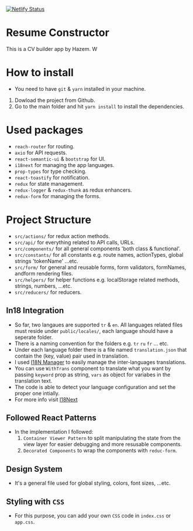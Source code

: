 
[![Netlify Status](https://api.netlify.com/api/v1/badges/d8a08e3a-bb93-4368-9739-9f1a61520701/deploy-status)](https://app.netlify.com/sites/oplogcv/deploys)

  
# Resume Constructor

This is a CV builder app by Hazem. W

# How to install
*  You need to have `git` & `yarn` installed in your machine.
1. Dowload the project from Github.
2. Go to the main folder and hit `yarn install` to install the dependencies.

# Used packages
* `reach-router` for routing.
* `axio` for API requests.
* `react-semantic-ui` & `bootstrap` for UI.
* `i18next` for managing the app languages.
* `prop-types` for type checking.
* `react-toastify` for notification.
* `redux` for state management.
* `redux-logger` & `redux-thunk` as redux enhancers.
* `redux-form` for managing the forms. 

# Project Structure
- `src/actions/` for redux action methods.
- `src/api/` for everything related to API calls, URLs.
-  `src/components/` for all general components 'both class & functional'.
- `src/constants/` for all constants e.g. route names, actionTypes, global strings 'tokenName' ...etc.
- `src/form/` for general and reusable forms, form validators, formNames,  andform rendering files.
- `src/helpers/` for helper functions e.g. localStorage related methods, strings, numbers, ...etc.
- `src/reducers/` for reducers.

## In18 Integration
- So far, two langaues are supported `tr` & `en`. All languages related files must reside under `public/locales/`, each language should have a seperate folder.
- There is a naming convention for the folders e.g. `tr` `ru` `fr` ... etc.
- Under each language folder there is a file named `translation.json` that contain the (key, value) pair used in translation.
- I used [I18N Manager](https://www.electronjs.org/apps/i18n-manager) to easily manage the inter-languages translations.
- You can use `WithTrans` component to translate what you want by passing `keyword` prop as string, `vars` as object for variabes in the translation text.
- The code is able to detect your language configuration and set the proper one intially.
- For more info visit [I18Next](https://www.i18next.com/) 

## Followed React Patterns
- In the implementation I followed:
	1. `Container Viewer Pattern` to split manipulating the state from the view layer for easier debugging and more resusable components.
	2. `Decorated Components` to wrap the components with `reduc-form`.

## Design System
- It's a general file used for global styling, colors, font sizes, ...etc.

## Styling with `CSS`
- For this purpose, you can add your own `CSS` code in `index.css` or `app.css`.
